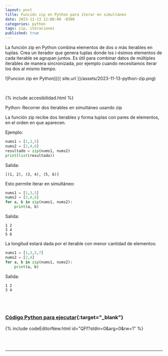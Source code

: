 ```yaml
---
layout: post
title: Función zip en Python para iterar en simultáneo
date: 2023-11-13 12:00:00 -0300
categories: python
tags: zip, iteraciones
published: true
---
```


La función zip en Python combina elementos de dos o más iterables en tuplas. Crea un iterador que genera tuplas donde los i-ésimos elementos de cada iterable se agrupan juntos. Es útil para combinar datos de múltiples iterables de manera sincronizada, por ejemplo cuando necesitamos iterar los dos al mismo tiempo.

![Funcion zip en Python]({{ site.url }}/assets/2023-11-13-python-zip.png)


&nbsp;

{% include accesibilidad.html %}

Python: Recorrer dos iterables en simultáneo usando zip

La función zip recibe dos iterables y forma tuplas con pares de elementos, en el orden en que aparecen.

Ejemplo:

```python
nums1 = [1,3,5]
nums2 = [2,4,6]
resultado = zip(nums1, nums2)
print(list(resultado))
```

Salida: 

```
[(1, 2), (3, 4), (5, 6)]
```

Esto permite iterar en simultáneo:

```python
nums1 = [1,3,5]
nums2 = [2,4,6]
for a, b in zip(nums1, nums2):
    print(a, b)
```

Salida:

```
1 2
3 4
5 6
```

La longitud estará dada por el iterable con menor cantidad de elementos:

```python
nums1 = [1,3,5,7]
nums2 = [2,4]
for a, b in zip(nums1, nums2):
    print(a, b)
```

Salida:

```
1 2
3 4
```

</div></details>
<br />&nbsp;

### [Código Python para ejecutar](https://www.jdoodle.com/ia/QFf){:target="_blank"}

{% include codeEditorNew.html id="QFf?stdin=0&arg=0&rw=1" %}

<br />&nbsp;

<hr />
